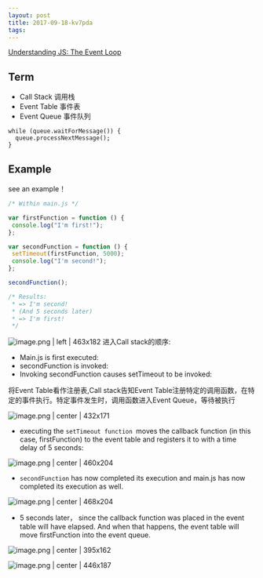 ```yaml
---
layout: post
title: 2017-09-18-kv7pda
tags:
---
```


[Understanding JS: The Event Loop](https://hackernoon.com/understanding-js-the-event-loop-959beae3ac40)

## Term

* Call Stack 调用栈
* Event Table 事件表
* Event Queue 事件队列


```markup
while (queue.waitForMessage()) {
  queue.processNextMessage();
}
```

## Example

see an  example！
```javascript
/* Within main.js */

var firstFunction = function () {
 console.log("I'm first!");
};

var secondFunction = function () {
 setTimeout(firstFunction, 5000);
 console.log("I'm second!");
};

secondFunction();

/* Results:
 * => I'm second!
 * (And 5 seconds later)
 * => I'm first!
 */
```



![image.png | left | 463x182](https://private-alipayobjects.alipay.com/alipay-rmsdeploy-image/skylark/png/e9d767f149a61365.png "")
进入Call stack的顺序:
* Main.js is first executed:
* secondFunction is invoked:
* Invoking secondFunction causes setTimeout to be invoked:


将Event Table看作注册表,Call stack告知Event Table注册特定的调用函数，在特定的事件执行。特定事件发生时，调用函数进入Event Queue，等待被执行

![image.png | center | 432x171](https://private-alipayobjects.alipay.com/alipay-rmsdeploy-image/skylark/png/038c558733c6150c.png "")
* executing the `setTimeout function `moves the callback function (in this case, firstFunction) to the event table and registers it to with a time delay of 5 seconds:

![image.png | center | 460x204](https://private-alipayobjects.alipay.com/alipay-rmsdeploy-image/skylark/png/9e9d5e66c374dfe2.png "")
* `secondFunction` has now completed its execution and main.js has now completed its execution as well.


![image.png | center | 468x204](https://private-alipayobjects.alipay.com/alipay-rmsdeploy-image/skylark/png/6139c334ba6555c2.png "")

* 5 seconds later， since the callback function was placed in the event table will have elapsed. And when that happens, the event table will move firstFunction into the event queue.


![image.png | center | 395x162](https://private-alipayobjects.alipay.com/alipay-rmsdeploy-image/skylark/png/609b1e3722b805bb.png "")

![image.png | center | 446x187](https://private-alipayobjects.alipay.com/alipay-rmsdeploy-image/skylark/png/79903dc135cd28f3.png "")





